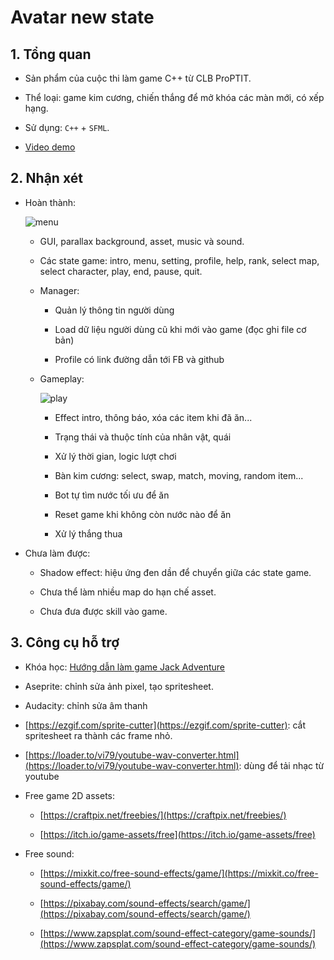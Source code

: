 # Avatar new state

## 1. Tổng quan

- Sản phẩm của cuộc thi làm game C++ từ CLB ProPTIT.

- Thể loại: game kim cương, chiến thắng để mở khóa các màn mới, có xếp hạng.

- Sử dụng: `C++` + `SFML`.

- [Video demo](https://www.facebook.com/100063577121993/videos/1031340504115976/)

## 2. Nhận xét

- Hoàn thành:

  ![menu](https://user-images.githubusercontent.com/80816285/157796799-93c082b3-df33-40a3-b07d-adb5c84ae3ec.png)

  - GUI, parallax background, asset, music và sound.
  - Các state game: intro, menu, setting, profile, help, rank, select map, select character, play, end, pause, quit.

  - Manager:

    - Quản lý thông tin người dùng

    - Load dữ liệu người dùng cũ khi mới vào game (đọc ghi file cơ bản)

    - Profile có link đường dẫn tới FB và github

  - Gameplay:

    ![play](https://user-images.githubusercontent.com/80816285/157796964-fd5529b3-d882-4e56-932d-2abd63661d65.png)

    - Effect intro, thông báo, xóa các item khi đã ăn...

    - Trạng thái và thuộc tính của nhân vật, quái

    - Xử lý thời gian, logic lượt chơi

    - Bàn kim cương: select, swap, match, moving, random item...

    - Bot tự tìm nước tối ưu để ăn

    - Reset game khi không còn nước nào để ăn

    - Xử lý thắng thua

- Chưa làm được:

  - Shadow effect: hiệu ứng đen dần để chuyển giữa các state game.

  - Chưa thể làm nhiều map do hạn chế asset.

  - Chưa đưa được skill vào game.

## 3. Công cụ hỗ trợ

- Khóa học: [Hướng dẫn làm game Jack Adventure](https://www.youtube.com/watch?v=ANjk6LsShRo&list=PLZd7ojlRK0bwrL8060OGurG_kaeJc_QOH)

- Aseprite: chỉnh sửa ảnh pixel, tạo spritesheet.

- Audacity: chỉnh sửa âm thanh

- [https://ezgif.com/sprite-cutter](https://ezgif.com/sprite-cutter): cắt spritesheet ra thành các frame nhỏ.

- [https://loader.to/vi79/youtube-wav-converter.html](https://loader.to/vi79/youtube-wav-converter.html): dùng để tải nhạc từ youtube

- Free game 2D assets:

  - [https://craftpix.net/freebies/](https://craftpix.net/freebies/)

  - [https://itch.io/game-assets/free](https://itch.io/game-assets/free)

- Free sound:

  - [https://mixkit.co/free-sound-effects/game/](https://mixkit.co/free-sound-effects/game/)

  - [https://pixabay.com/sound-effects/search/game/](https://pixabay.com/sound-effects/search/game/)

  - [https://www.zapsplat.com/sound-effect-category/game-sounds/](https://www.zapsplat.com/sound-effect-category/game-sounds/)
